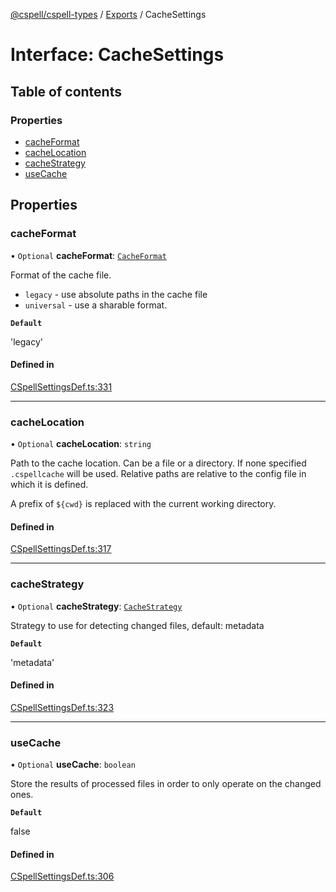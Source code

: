 [@cspell/cspell-types](../README.md) / [Exports](../modules.md) / CacheSettings

# Interface: CacheSettings

## Table of contents

### Properties

- [cacheFormat](CacheSettings.md#cacheformat)
- [cacheLocation](CacheSettings.md#cachelocation)
- [cacheStrategy](CacheSettings.md#cachestrategy)
- [useCache](CacheSettings.md#usecache)

## Properties

### cacheFormat

• `Optional` **cacheFormat**: [`CacheFormat`](../modules.md#cacheformat)

Format of the cache file.
- `legacy` - use absolute paths in the cache file
- `universal` - use a sharable format.

**`Default`**

'legacy'

#### Defined in

[CSpellSettingsDef.ts:331](https://github.com/streetsidesoftware/cspell/blob/c69f8c4/packages/cspell-types/src/CSpellSettingsDef.ts#L331)

___

### cacheLocation

• `Optional` **cacheLocation**: `string`

Path to the cache location. Can be a file or a directory.
If none specified `.cspellcache` will be used.
Relative paths are relative to the config file in which it
is defined.

A prefix of `${cwd}` is replaced with the current working directory.

#### Defined in

[CSpellSettingsDef.ts:317](https://github.com/streetsidesoftware/cspell/blob/c69f8c4/packages/cspell-types/src/CSpellSettingsDef.ts#L317)

___

### cacheStrategy

• `Optional` **cacheStrategy**: [`CacheStrategy`](../modules.md#cachestrategy)

Strategy to use for detecting changed files, default: metadata

**`Default`**

'metadata'

#### Defined in

[CSpellSettingsDef.ts:323](https://github.com/streetsidesoftware/cspell/blob/c69f8c4/packages/cspell-types/src/CSpellSettingsDef.ts#L323)

___

### useCache

• `Optional` **useCache**: `boolean`

Store the results of processed files in order to only operate on the changed ones.

**`Default`**

false

#### Defined in

[CSpellSettingsDef.ts:306](https://github.com/streetsidesoftware/cspell/blob/c69f8c4/packages/cspell-types/src/CSpellSettingsDef.ts#L306)
